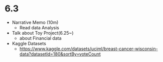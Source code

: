 # 6.3
* Narrative Memo (10m)
    * Read data Analysis
* Talk about Toy Project(6.25~)
    * about Financial data
* Kaggle Datasets  
   * https://www.kaggle.com/datasets/uciml/breast-cancer-wisconsin-data?datasetId=180&sortBy=voteCount
